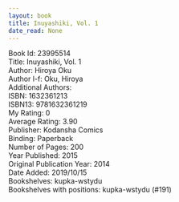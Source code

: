 ```yaml
---
layout: book
title: Inuyashiki, Vol. 1
date_read: None
---
```


Book Id: 23995514<br />
Title: Inuyashiki, Vol. 1<br />
Author: Hiroya Oku<br />
Author l-f: Oku, Hiroya<br />
Additional Authors: <br />
ISBN: 1632361213<br />
ISBN13: 9781632361219<br />
My Rating: 0<br />
Average Rating: 3.90<br />
Publisher: Kodansha Comics<br />
Binding: Paperback<br />
Number of Pages: 200<br />
Year Published: 2015<br />
Original Publication Year: 2014<br />
Date Added: 2019/10/15<br />
Bookshelves: kupka-wstydu<br />
Bookshelves with positions: kupka-wstydu (#191)<br />

